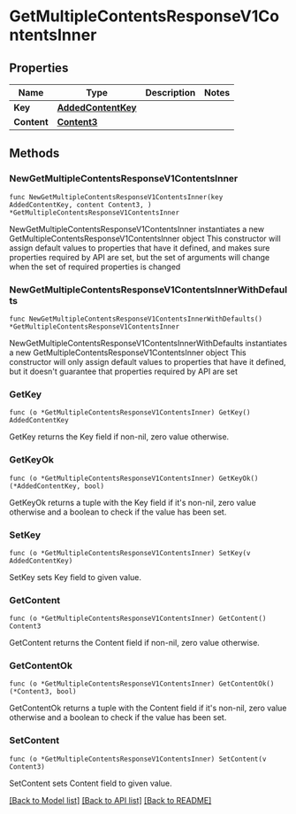 # GetMultipleContentsResponseV1ContentsInner

## Properties

Name | Type | Description | Notes
------------ | ------------- | ------------- | -------------
**Key** | [**AddedContentKey**](AddedContentKey.md) |  | 
**Content** | [**Content3**](Content3.md) |  | 

## Methods

### NewGetMultipleContentsResponseV1ContentsInner

`func NewGetMultipleContentsResponseV1ContentsInner(key AddedContentKey, content Content3, ) *GetMultipleContentsResponseV1ContentsInner`

NewGetMultipleContentsResponseV1ContentsInner instantiates a new GetMultipleContentsResponseV1ContentsInner object
This constructor will assign default values to properties that have it defined,
and makes sure properties required by API are set, but the set of arguments
will change when the set of required properties is changed

### NewGetMultipleContentsResponseV1ContentsInnerWithDefaults

`func NewGetMultipleContentsResponseV1ContentsInnerWithDefaults() *GetMultipleContentsResponseV1ContentsInner`

NewGetMultipleContentsResponseV1ContentsInnerWithDefaults instantiates a new GetMultipleContentsResponseV1ContentsInner object
This constructor will only assign default values to properties that have it defined,
but it doesn't guarantee that properties required by API are set

### GetKey

`func (o *GetMultipleContentsResponseV1ContentsInner) GetKey() AddedContentKey`

GetKey returns the Key field if non-nil, zero value otherwise.

### GetKeyOk

`func (o *GetMultipleContentsResponseV1ContentsInner) GetKeyOk() (*AddedContentKey, bool)`

GetKeyOk returns a tuple with the Key field if it's non-nil, zero value otherwise
and a boolean to check if the value has been set.

### SetKey

`func (o *GetMultipleContentsResponseV1ContentsInner) SetKey(v AddedContentKey)`

SetKey sets Key field to given value.


### GetContent

`func (o *GetMultipleContentsResponseV1ContentsInner) GetContent() Content3`

GetContent returns the Content field if non-nil, zero value otherwise.

### GetContentOk

`func (o *GetMultipleContentsResponseV1ContentsInner) GetContentOk() (*Content3, bool)`

GetContentOk returns a tuple with the Content field if it's non-nil, zero value otherwise
and a boolean to check if the value has been set.

### SetContent

`func (o *GetMultipleContentsResponseV1ContentsInner) SetContent(v Content3)`

SetContent sets Content field to given value.



[[Back to Model list]](../README.md#documentation-for-models) [[Back to API list]](../README.md#documentation-for-api-endpoints) [[Back to README]](../README.md)


